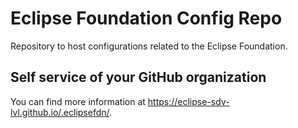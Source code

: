 # Eclipse Foundation Config Repo

Repository to host configurations related to the Eclipse Foundation.

## Self service of your GitHub organization

You can find more information at <https://eclipse-sdv-lvl.github.io/.eclipsefdn/>.
